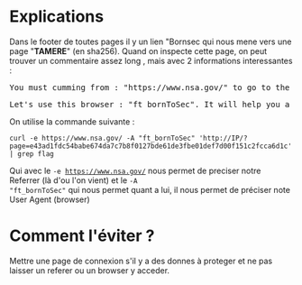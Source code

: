 # Explications
Dans le footer de toutes pages il y un lien "Bornsec qui nous mene vers une page "**TAMERE**" (en sha256).
Quand on inspecte cette page, on peut trouver un commentaire assez long , mais avec 2 informations interessantes :
<pre>You must cumming from : "https://www.nsa.gov/" to go to the next step
</pre>
<pre>Let's use this browser : "ft_bornToSec". It will help you a lot.</pre>

On utilise la commande suivante :
<pre><code>curl -e https://www.nsa.gov/ -A "ft_bornToSec" 'http://IP/?page=e43ad1fdc54babe674da7c7b8f0127bde61de3fbe01def7d00f151c2fcca6d1c' | grep flag
</code></pre>

Qui avec le <code>-e https://www.nsa.gov/</code> nous permet de preciser notre Referrer (là d'ou l'on vient) et le <code>-A "ft_bornToSec"</code> qui nous permet quant a lui, il nous permet de préciser note User Agent (browser)

# Comment l'éviter ?
Mettre une page de connexion s'il y a des donnes à proteger et ne pas laisser un referer ou un browser y acceder.